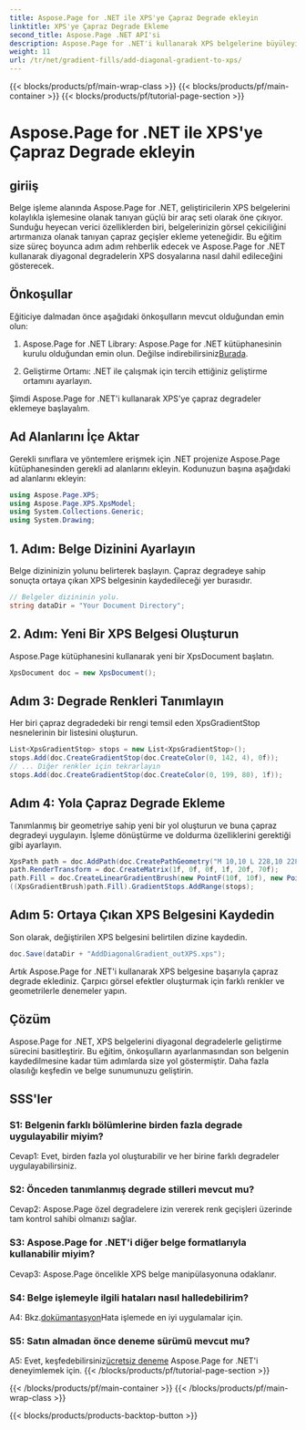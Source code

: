 ```yaml
---
title: Aspose.Page for .NET ile XPS'ye Çapraz Degrade ekleyin
linktitle: XPS'ye Çapraz Degrade Ekleme
second_title: Aspose.Page .NET API'si
description: Aspose.Page for .NET'i kullanarak XPS belgelerine büyüleyici diyagonal degradeleri nasıl ekleyeceğinizi öğrenin. Görsel sunumlarınızı zahmetsizce yükseltin.
weight: 11
url: /tr/net/gradient-fills/add-diagonal-gradient-to-xps/
---
```


{{< blocks/products/pf/main-wrap-class >}}
{{< blocks/products/pf/main-container >}}
{{< blocks/products/pf/tutorial-page-section >}}

# Aspose.Page for .NET ile XPS'ye Çapraz Degrade ekleyin

## giriiş

Belge işleme alanında Aspose.Page for .NET, geliştiricilerin XPS belgelerini kolaylıkla işlemesine olanak tanıyan güçlü bir araç seti olarak öne çıkıyor. Sunduğu heyecan verici özelliklerden biri, belgelerinizin görsel çekiciliğini artırmanıza olanak tanıyan çapraz geçişler ekleme yeteneğidir. Bu eğitim size süreç boyunca adım adım rehberlik edecek ve Aspose.Page for .NET kullanarak diyagonal degradelerin XPS dosyalarına nasıl dahil edileceğini gösterecek.

## Önkoşullar

Eğiticiye dalmadan önce aşağıdaki önkoşulların mevcut olduğundan emin olun:

1.  Aspose.Page for .NET Library: Aspose.Page for .NET kütüphanesinin kurulu olduğundan emin olun. Değilse indirebilirsiniz[Burada](https://releases.aspose.com/page/net/).

2. Geliştirme Ortamı: .NET ile çalışmak için tercih ettiğiniz geliştirme ortamını ayarlayın.

Şimdi Aspose.Page for .NET'i kullanarak XPS'ye çapraz degradeler eklemeye başlayalım.

## Ad Alanlarını İçe Aktar

Gerekli sınıflara ve yöntemlere erişmek için .NET projenize Aspose.Page kütüphanesinden gerekli ad alanlarını ekleyin. Kodunuzun başına aşağıdaki ad alanlarını ekleyin:

```csharp
using Aspose.Page.XPS;
using Aspose.Page.XPS.XpsModel;
using System.Collections.Generic;
using System.Drawing;
```

## 1. Adım: Belge Dizinini Ayarlayın

Belge dizininizin yolunu belirterek başlayın. Çapraz degradeye sahip sonuçta ortaya çıkan XPS belgesinin kaydedileceği yer burasıdır.

```csharp
// Belgeler dizininin yolu.
string dataDir = "Your Document Directory";
```

## 2. Adım: Yeni Bir XPS Belgesi Oluşturun

Aspose.Page kütüphanesini kullanarak yeni bir XpsDocument başlatın.

```csharp
XpsDocument doc = new XpsDocument();
```

## Adım 3: Degrade Renkleri Tanımlayın

Her biri çapraz degradedeki bir rengi temsil eden XpsGradientStop nesnelerinin bir listesini oluşturun.

```csharp
List<XpsGradientStop> stops = new List<XpsGradientStop>();
stops.Add(doc.CreateGradientStop(doc.CreateColor(0, 142, 4), 0f));
// ... Diğer renkler için tekrarlayın
stops.Add(doc.CreateGradientStop(doc.CreateColor(0, 199, 80), 1f));
```

## Adım 4: Yola Çapraz Degrade Ekleme

Tanımlanmış bir geometriye sahip yeni bir yol oluşturun ve buna çapraz degradeyi uygulayın. İşleme dönüştürme ve doldurma özelliklerini gerektiği gibi ayarlayın.

```csharp
XpsPath path = doc.AddPath(doc.CreatePathGeometry("M 10,10 L 228,10 228,100 10,100"));
path.RenderTransform = doc.CreateMatrix(1f, 0f, 0f, 1f, 20f, 70f);
path.Fill = doc.CreateLinearGradientBrush(new PointF(10f, 10f), new PointF(228f, 100f));
((XpsGradientBrush)path.Fill).GradientStops.AddRange(stops);
```

## Adım 5: Ortaya Çıkan XPS Belgesini Kaydedin

Son olarak, değiştirilen XPS belgesini belirtilen dizine kaydedin.

```csharp
doc.Save(dataDir + "AddDiagonalGradient_outXPS.xps");
```

Artık Aspose.Page for .NET'i kullanarak XPS belgesine başarıyla çapraz degrade eklediniz. Çarpıcı görsel efektler oluşturmak için farklı renkler ve geometrilerle denemeler yapın.

## Çözüm

Aspose.Page for .NET, XPS belgelerini diyagonal degradelerle geliştirme sürecini basitleştirir. Bu eğitim, önkoşulların ayarlanmasından son belgenin kaydedilmesine kadar tüm adımlarda size yol göstermiştir. Daha fazla olasılığı keşfedin ve belge sunumunuzu geliştirin.

## SSS'ler

### S1: Belgenin farklı bölümlerine birden fazla degrade uygulayabilir miyim?

Cevap1: Evet, birden fazla yol oluşturabilir ve her birine farklı degradeler uygulayabilirsiniz.

### S2: Önceden tanımlanmış degrade stilleri mevcut mu?

Cevap2: Aspose.Page özel degradelere izin vererek renk geçişleri üzerinde tam kontrol sahibi olmanızı sağlar.

### S3: Aspose.Page for .NET'i diğer belge formatlarıyla kullanabilir miyim?

Cevap3: Aspose.Page öncelikle XPS belge manipülasyonuna odaklanır.

### S4: Belge işlemeyle ilgili hataları nasıl halledebilirim?

 A4: Bkz.[dokümantasyon](https://reference.aspose.com/page/net/)Hata işlemede en iyi uygulamalar için.

### S5: Satın almadan önce deneme sürümü mevcut mu?

 A5: Evet, keşfedebilirsiniz[ücretsiz deneme](https://releases.aspose.com/) Aspose.Page for .NET'i deneyimlemek için.
{{< /blocks/products/pf/tutorial-page-section >}}

{{< /blocks/products/pf/main-container >}}
{{< /blocks/products/pf/main-wrap-class >}}

{{< blocks/products/products-backtop-button >}}
